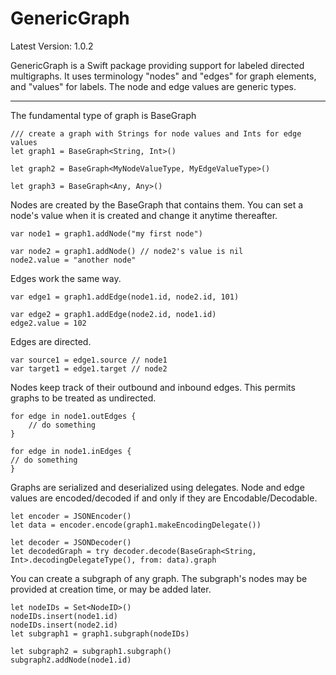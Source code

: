 # GenericGraph

Latest Version: 1.0.2

GenericGraph is a Swift package providing support for labeled directed multigraphs. 
It uses terminology "nodes" and "edges" for graph elements, and "values" for labels.
The node and edge values are generic types.

----

The fundamental type of graph is BaseGraph

```
/// create a graph with Strings for node values and Ints for edge values
let graph1 = BaseGraph<String, Int>()

let graph2 = BaseGraph<MyNodeValueType, MyEdgeValueType>()

let graph3 = BaseGraph<Any, Any>()
```

Nodes are created by the BaseGraph that contains them.
You can set a node's value when it is created and change it anytime thereafter.

```
var node1 = graph1.addNode("my first node")

var node2 = graph1.addNode() // node2's value is nil
node2.value = "another node"
```

Edges work the same way.

```
var edge1 = graph1.addEdge(node1.id, node2.id, 101)

var edge2 = graph1.addEdge(node2.id, node1.id) 
edge2.value = 102
```

Edges are directed.

```
var source1 = edge1.source // node1
var target1 = edge1.target // node2
```

Nodes keep track of their outbound and inbound edges. This permits graphs to be treated as undirected.

```
for edge in node1.outEdges {
    // do something 
}

for edge in node1.inEdges {
// do something 
}
```

Graphs are serialized and deserialized using delegates.
Node and edge values are encoded/decoded if and only if they are Encodable/Decodable.

```
let encoder = JSONEncoder()
let data = encoder.encode(graph1.makeEncodingDelegate())

let decoder = JSONDecoder()
let decodedGraph = try decoder.decode(BaseGraph<String, Int>.decodingDelegateType(), from: data).graph
```

You can create a subgraph of any graph.
The subgraph's nodes may be provided at creation time, or may be added later.

```
let nodeIDs = Set<NodeID>()
nodeIDs.insert(node1.id)
nodeIDs.insert(node2.id)
let subgraph1 = graph1.subgraph(nodeIDs)

let subgraph2 = subgraph1.subgraph()
subgraph2.addNode(node1.id)
```

